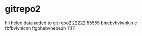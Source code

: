 # gitrepo2
hii heloo 
data added to git repo2
22222
55555
bhrebvhviwnkjn
e fbfbvlvnicnn
frgbhebvhebeuh
11111

